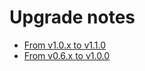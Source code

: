 # Upgrade notes

* [From v1.0.x to v1.1.0](1_0_0_to_1_1_0.md)
* [From v0.6.x to v1.0.0](0_6_0_to_1_0_0.md)
